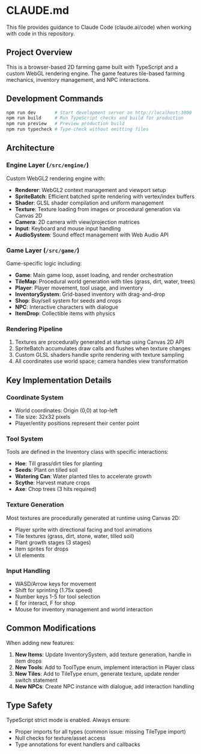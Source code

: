 # CLAUDE.md

This file provides guidance to Claude Code (claude.ai/code) when working with code in this repository.

## Project Overview

This is a browser-based 2D farming game built with TypeScript and a custom WebGL rendering engine. The game features tile-based farming mechanics, inventory management, and NPC interactions.

## Development Commands

```bash
npm run dev       # Start development server on http://localhost:3000
npm run build     # Run TypeScript checks and build for production
npm run preview   # Preview production build
npm run typecheck # Type-check without emitting files
```

## Architecture

### Engine Layer (`/src/engine/`)
Custom WebGL2 rendering engine with:
- **Renderer**: WebGL2 context management and viewport setup
- **SpriteBatch**: Efficient batched sprite rendering with vertex/index buffers
- **Shader**: GLSL shader compilation and uniform management
- **Texture**: Texture loading from images or procedural generation via Canvas 2D
- **Camera**: 2D camera with view/projection matrices
- **Input**: Keyboard and mouse input handling
- **AudioSystem**: Sound effect management with Web Audio API

### Game Layer (`/src/game/`)
Game-specific logic including:
- **Game**: Main game loop, asset loading, and render orchestration
- **TileMap**: Procedural world generation with tiles (grass, dirt, water, trees)
- **Player**: Player movement, tool usage, and inventory
- **InventorySystem**: Grid-based inventory with drag-and-drop
- **Shop**: Buy/sell system for seeds and crops
- **NPC**: Interactive characters with dialogue
- **ItemDrop**: Collectible items with physics

### Rendering Pipeline
1. Textures are procedurally generated at startup using Canvas 2D API
2. SpriteBatch accumulates draw calls and flushes when texture changes
3. Custom GLSL shaders handle sprite rendering with texture sampling
4. All coordinates use world space; camera handles view transformation

## Key Implementation Details

### Coordinate System
- World coordinates: Origin (0,0) at top-left
- Tile size: 32x32 pixels
- Player/entity positions represent their center point

### Tool System
Tools are defined in the Inventory class with specific interactions:
- **Hoe**: Till grass/dirt tiles for planting
- **Seeds**: Plant on tilled soil
- **Watering Can**: Water planted tiles to accelerate growth
- **Scythe**: Harvest mature crops
- **Axe**: Chop trees (3 hits required)

### Texture Generation
Most textures are procedurally generated at runtime using Canvas 2D:
- Player sprite with directional facing and tool animations
- Tile textures (grass, dirt, stone, water, tilled soil)
- Plant growth stages (3 stages)
- Item sprites for drops
- UI elements

### Input Handling
- WASD/Arrow keys for movement
- Shift for sprinting (1.75x speed)
- Number keys 1-5 for tool selection
- E for interact, F for shop
- Mouse for inventory management and world interaction

## Common Modifications

When adding new features:
1. **New Items**: Update InventorySystem, add texture generation, handle in item drops
2. **New Tools**: Add to ToolType enum, implement interaction in Player class
3. **New Tiles**: Add to TileType enum, generate texture, update render switch statement
4. **New NPCs**: Create NPC instance with dialogue, add interaction handling

## Type Safety
TypeScript strict mode is enabled. Always ensure:
- Proper imports for all types (common issue: missing TileType import)
- Null checks for texture/asset access
- Type annotations for event handlers and callbacks